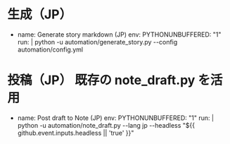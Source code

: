 # 生成（JP）
- name: Generate story markdown (JP)
  env:
    PYTHONUNBUFFERED: "1"
  run: |
    python -u automation/generate_story.py --config automation/config.yml

# 投稿（JP） 既存の note_draft.py を活用
- name: Post draft to Note (JP)
  env:
    PYTHONUNBUFFERED: "1"
  run: |
    python -u automation/note_draft.py --lang jp --headless "${{ github.event.inputs.headless || 'true' }}"
